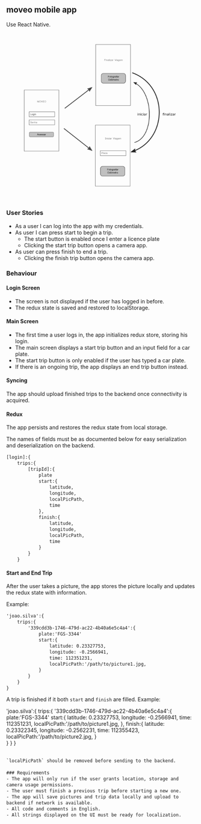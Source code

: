 ## moveo mobile app

Use React Native.

![prototype](drafts/mobile.png)

### User Stories
- As a user I can log into the app with my credentials.
- As user I can press start to begin a trip.
    - The start button is enabled once I enter a licence plate
    - Clicking the start trip button opens a camera app.
- As user can press finish to end a trip.
    - Clicking the finish trip button opens the camera app.

### Behaviour

#### Login Screen
- The screen is not displayed if the user has logged in before.
- The redux state is saved and restored to localStorage.

#### Main Screen
- The first time a user logs in, the app initializes redux store, storing his login.
- The main screen displays a start trip button and an input field for a car plate.
- The start trip button is only enabled if the user has typed a car plate.
- If there is an ongoing trip, the app displays an end trip button instead.

#### Syncing

The app should upload finished trips to the backend once connectivity is acquired.

#### Redux

The app persists and restores the redux state from local storage.

The names of fields must be as documented below for easy serialization and deserialization on the backend.

```
[login]:{
    trips:{
        [tripId]:{
            plate
            start:{
                latitude,
                longitude,
                localPicPath,
                time
            },
            finish:{
                latitude,
                longitude,
                localPicPath,
                time
            }
        }
    }
```

#### Start and End Trip

After the user takes a picture, the app stores the picture locally and updates the redux state with information.

Example:

```
'joao.silva':{
    trips:{
        '339cdd3b-1746-479d-ac22-4b40a6e5c4a4':{
            plate:'FGS-3344'
            start:{
                latitude: 0.23327753,
                longitude: -0.2566941,
                time: 112351231,
                localPicPath:'/path/to/picture1.jpg,
            }            
        }
    }
}
```

A trip is finished if it both `start` and `finish` are filled. Example:

'joao.silva':{
    trips:{
        '339cdd3b-1746-479d-ac22-4b40a6e5c4a4':{
            plate:'FGS-3344'
            start:{
                latitude: 0.23327753,
                longitude: -0.2566941,
                time: 112351231,
                localPicPath:'/path/to/picture1.jpg,
            },
            finish:{
                latitude: 0.23322345,
                longitude: -0.2562231,
                time: 112355423,
                localPicPath:'/path/to/picture2.jpg,
            }   
        }
    }
}
```

`localPicPath` should be removed before sending to the backend.

### Requirements
- The app will only run if the user grants location, storage and camera usage permissions.
- The user must finish a previous trip before starting a new one.
- The app will save pictures and trip data locally and upload to backend if network is available.
- All code and comments in English.
- All strings displayed on the UI must be ready for localization.

